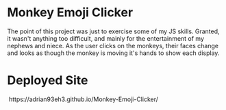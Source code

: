 # Monkey Emoji Clicker
The point of this project was just to exercise some of my JS skills. Granted, it wasn't anything too difficult, and mainly for the entertainment of my nephews and niece. As the user clicks on the monkeys, their faces change and looks as though the monkey is moving it's hands to show each display.

# Deployed Site
<img src="" alt="">
https://adrian93eh3.github.io/Monkey-Emoji-Clicker/
